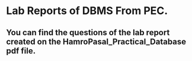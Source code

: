 # Lab Reports of DBMS From PEC.
## You can find the questions of the lab report created on the **HamroPasal_Practical_Database** pdf file.